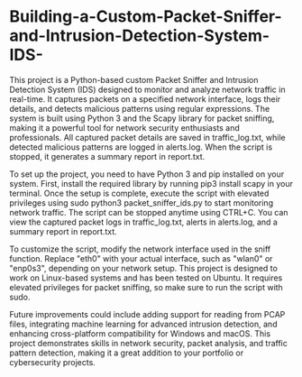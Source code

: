 # Building-a-Custom-Packet-Sniffer-and-Intrusion-Detection-System-IDS-
This project is a Python-based custom Packet Sniffer and Intrusion Detection System (IDS) designed to monitor and analyze network traffic in real-time. It captures packets on a specified network interface, logs their details, and detects malicious patterns using regular expressions. The system is built using Python 3 and the Scapy library for packet sniffing, making it a powerful tool for network security enthusiasts and professionals. All captured packet details are saved in traffic_log.txt, while detected malicious patterns are logged in alerts.log. When the script is stopped, it generates a summary report in report.txt.

To set up the project, you need to have Python 3 and pip installed on your system. First, install the required library by running pip3 install scapy in your terminal. Once the setup is complete, execute the script with elevated privileges using sudo python3 packet_sniffer_ids.py to start monitoring network traffic. The script can be stopped anytime using CTRL+C. You can view the captured packet logs in traffic_log.txt, alerts in alerts.log, and a summary report in report.txt.

To customize the script, modify the network interface used in the sniff function. Replace "eth0" with your actual interface, such as "wlan0" or "enp0s3", depending on your network setup. This project is designed to work on Linux-based systems and has been tested on Ubuntu. It requires elevated privileges for packet sniffing, so make sure to run the script with sudo.

Future improvements could include adding support for reading from PCAP files, integrating machine learning for advanced intrusion detection, and enhancing cross-platform compatibility for Windows and macOS. This project demonstrates skills in network security, packet analysis, and traffic pattern detection, making it a great addition to your portfolio or cybersecurity projects.
